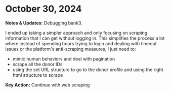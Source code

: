 # October 30, 2024

**Notes & Updates:** Debugging bank3.

I ended up taking a simpler approach and only focusing on scraping information that I can get without logging in. This simplifies the process a lot where instead of spending hours trying to login and dealing with timeout issues or the platform's anti-scraping measures, I just need to: 

- mimic human behaviors and deal with pagination
- scrape all the donor IDs
- using the set URL structure to go to the donor profile and using the right html structure to scrape

**Key Action:** Continue with web scraping